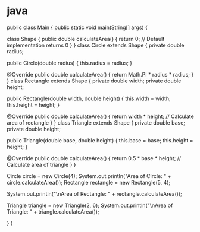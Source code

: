 # java
public class Main {
public static void main(String[] args) {


class Shape {
public double calculateArea() {
return 0; // Default implementation returns 0
}
}
class Circle extends Shape {
private double radius;


public Circle(double radius) {
this.radius = radius;
}


@Override
public double calculateArea() {
return Math.PI * radius * radius;
}
}
class Rectangle extends Shape {
private double width;
private double height;


public Rectangle(double width, double height) {
this.width = width;
this.height = height;
}


@Override
public double calculateArea() {
return width * height; // Calculate area of rectangle
}
}
class Triangle extends Shape {
private double base;
private double height;


public Triangle(double base, double height) {
this.base = base;
this.height = height;
}


@Override
public double calculateArea() {
return 0.5 * base * height; // Calculate area of triangle
}
}




Circle circle = new Circle(4);
System.out.println("Area of Circle: " + circle.calculateArea());
Rectangle rectangle = new Rectangle(5, 4);


System.out.println("\nArea of Rectangle: " + rectangle.calculateArea());


Triangle triangle = new Triangle(2, 6);
System.out.println("\nArea of Triangle: " + triangle.calculateArea());




}
}
